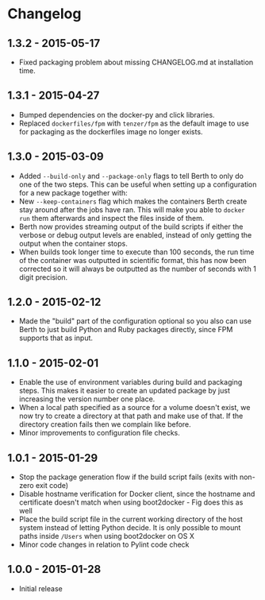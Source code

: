 Changelog
=========

1.3.2 - 2015-05-17
------------------
* Fixed packaging problem about missing CHANGELOG.md at installation time.

1.3.1 - 2015-04-27
------------------
* Bumped dependencies on the docker-py and click libraries.
* Replaced ``dockerfiles/fpm`` with ``tenzer/fpm`` as the default image to use for packaging as the dockerfiles image no longer exists.

1.3.0 - 2015-03-09
------------------
* Added ``--build-only`` and ``--package-only`` flags to tell Berth to only do one of the two steps. This can be useful when setting up a configuration for a new package together with:
* New ``--keep-containers`` flag which makes the containers Berth create stay around after the jobs have ran. This will make you able to ``docker run`` them afterwards and inspect the files inside of them.
* Berth now provides streaming output of the build scripts if either the verbose or debug output levels are enabled, instead of only getting the output when the container stops.
* When builds took longer time to execute than 100 seconds, the run time of the container was outputted in scientific format, this has now been corrected so it will always be outputted as the number of seconds with 1 digit precision.

1.2.0 - 2015-02-12
------------------
* Made the "build" part of the configuration optional so you also can use Berth to just build Python and Ruby packages directly, since FPM supports that as input.

1.1.0 - 2015-02-01
------------------
* Enable the use of environment variables during build and packaging steps. This makes it easier to create an updated package by just increasing the version number one place.
* When a local path specified as a source for a volume doesn't exist, we now try to create a directory at that path and make use of that. If the directory creation fails then we complain like before.
* Minor improvements to configuration file checks.

1.0.1 - 2015-01-29
------------------
* Stop the package generation flow if the build script fails (exits with non-zero exit code)
* Disable hostname verification for Docker client, since the hostname and certificate doesn't match when using boot2docker - Fig does this as well
* Place the build script file in the current working directory of the host system instead of letting Python decide. It is only possible to mount paths inside ``/Users`` when using boot2docker on OS X
* Minor code changes in relation to Pylint code check

1.0.0 - 2015-01-28
------------------
* Initial release

